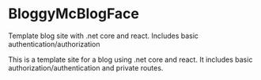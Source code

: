 # BloggyMcBlogFace
Template blog site with .net core and react. Includes basic authentication/authorization

This is a template site for a blog using .net core and react. It includes basic authorization/authentication and private routes.
